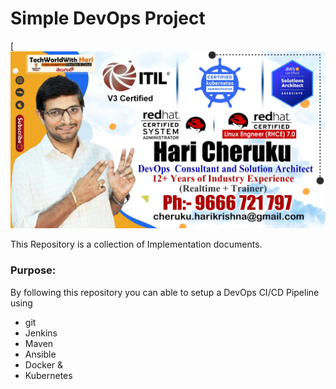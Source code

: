 # Simple DevOps Project

[![Image](https://github.com/harikrishnacheruku866/AWS-DevOps-material/blob/main/WhatsApp%20Image%202024-06-14%20at%2011.35.28.jpeg "DevOps Project - CI/CD with Jenkins Ansible Docker Kubernetes ")

This Repository is a collection of Implementation documents. 

### Purpose:
By following this repository you can able to setup a DevOps CI/CD Pipeline using
- git
- Jenkins
- Maven
- Ansible
- Docker &
- Kubernetes


